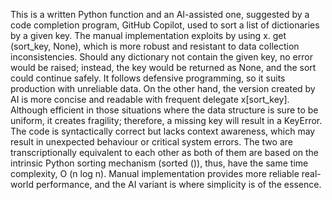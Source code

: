 This is a written Python function and an AI-assisted one, suggested by a code completion program, GitHub Copilot, used to sort a list of dictionaries by a given key. The manual implementation exploits by using x. get (sort_key, None), which is more robust and resistant to data collection inconsistencies. Should any dictionary not contain the given key, no error would be raised; instead, the key would be returned as None, and the sort could continue safely. It follows defensive programming, so it suits production with unreliable data.
On the other hand, the version created by AI is more concise and readable with frequent delegate x[sort_key]. Although efficient in those situations where the data structure is sure to be uniform, it creates fragility; therefore, a missing key will result in a KeyError. The code is syntactically correct but lacks context awareness, which may result in unexpected behaviour or critical system errors.
The two are transcriptionally equivalent to each other as both of them are based on the intrinsic Python sorting mechanism (sorted ()), thus, have the same time complexity, O (n log n). Manual implementation provides more reliable real-world performance, and the AI variant is where simplicity is of the essence.
